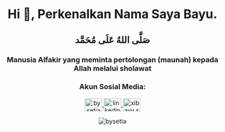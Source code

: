 <h1 align="center">Hi 👋, Perkenalkan Nama Saya Bayu.</h1>
<h2 align="center">صَلَّى اللهُ عَلَى مُحَمَّد</h2>
<h3 align="center">Manusia Alfakir yang meminta pertolongan (maunah) kepada Allah melalui sholawat</h3>

<h3 align="center">Akun Sosial Media:</h3>
<p align="center">
  <a href="https://dev.to/bysetia" target="blank">
    <img align="center" src="https://raw.githubusercontent.com/rahuldkjain/github-profile-readme-generator/master/src/images/icons/Social/devto.svg" alt="bysetia" height="30" width="40" />
  </a>
  <a href="https://linkedin.com/in/bayu-septian-kurniawan" target="blank">
    <img align="center" src="https://raw.githubusercontent.com/rahuldkjain/github-profile-readme-generator/master/src/images/icons/Social/linked-in-alt.svg" alt="linkedin.com/in/bayu-septian-kurniawan" height="30" width="40" />
  </a>
  <a href="https://instagram.com/xibayy.s" target="blank">
    <img align="center" src="https://raw.githubusercontent.com/rahuldkjain/github-profile-readme-generator/master/src/images/icons/Social/instagram.svg" alt="xibayy.s" height="30" width="40" />
  </a>
  <p align="center">
    <img src="https://komarev.com/ghpvc/?username=bysetia&label=Profile%20views&color=0e75b6&style=flat" alt="bysetia" />
  </p>
</p>
<br>

